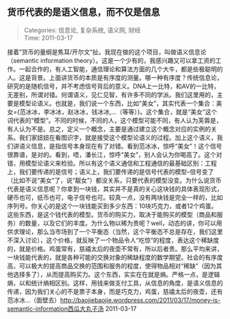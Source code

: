 货币代表的是语义信息，而不仅是信息
---
    
> Categories: 信息论, 复杂系统, 语义网, 财经  
> Time: 2011-03-17
    
接着”货币的量纲是焦耳/开尔文“扯。我现在做的这个项目，叫做语义信息论（semantic information theory）。这是一个少有的，我感兴趣又可以拿工资的工作。一起合作的，有人工智能，通信理论和算法方面的几个大牛，都是些极聪明的人。这是背景。上面讲货币的本质是有序度的测量。哪一种有序度？传统信息论，研究的是随机信号，并不考虑信号背后的意义。DNA上一比特，和AV的一比特，无差别，所谓对错。何谓语义，见仁见智，有许多不同的学派。我们这里用的，主要是模型论语义。也就是，我们说一个东西，比如“美女”，其实代表一个集合：美女={范冰冰，李冰冰，赵冰冰，钱冰冰,…（等等）}。这个集合，就是“美女”这个词代表的“模型”。不同的时候，不同的人，这个模型可能不同，有人认为芙蓉是，有人认为不是。总之，定义一个概念，主要是通过建立这个概念对应的实例的关系。我们家妞妞在看图识字，就是接受这个模型论语义的过程。加上这个语义，我们讲语义信息，是指信号本身现在有了对错。看到范冰冰，惊呼“美女”！这个信号很靠谱，是对的。看到，唔，潘长江，惊呼“美女”，别人会认为你喝高了。这个对错，用模型论语义来检验。所以有这个语义通信和工程通信的最基础区别：工程上，我们要传递的是信号；语义上，我们要传递的是信号代表的模型–信号变了（比如不说“美女”了，说“靓女”）都没关系，只要代表的模型没变。为什么说货币代表是语义信息呢？你拿到一块钱，其实并不是真的关心这块钱的具体表现形式，硬币也可，纸币也可，电子信号也可。较真一点，没有两块钱是完全一样的，比如序列号。你关心的是这个一块钱能买到多少东西：10块巧克力，或者12个鸡蛋。这些东西，是这个钱代表的模型。货币的购买力，取决于能购买的模型（商品和服务）的数量，以及它们的丰度。为什么物以稀为贵呢？well，动态的讲，你可以用供求理论，那么当市场到了一个平衡态（当然，这个平衡态不总是存在，我们这里不深入讨论），这个价格，就反映了一个物品令人“吃惊”的程度，表达这个稀缺度的，就是价格。鸡蛋常有，慈禧太后的夜壶不常有，所以后者贵。那么平均来讲，一块钱能代表的，就是各种可能的交换对象的稀缺程度的数学期望。社会的有序度高，可以极大的提高商品交换的范围和服务的程度，使得物品相对“稀缺”（因为其他选择多了），从而提高购买力。这个东西，实实在在就是熵。严格一点，是逻辑熵，以和统计熵相区别。这样，用钱来做支付工具，从信息的角度，是语义信息的传递，因为我们关心的不是票子本身，而是巧克力，鸡蛋，慈禧太后的夜壶，还有范冰冰…（面壁去）http://baojiebaojie.wordpress.com/2011/03/17/money-is-semantic-information西瓜大丸子汤 2011-03-17     
    